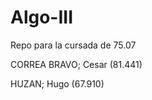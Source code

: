 # Algo-III
Repo para la cursada de 75.07


CORREA BRAVO; Cesar   (81.441)

HUZAN; Hugo           (67.910)
